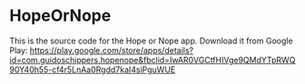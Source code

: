 # HopeOrNope

This is the source code for the Hope or Nope app. Download it from Google Play:
https://play.google.com/store/apps/details?id=com.guidoschippers.hopenope&fbclid=IwAR0VGCtfHIVge9QMdYTpRWQ90Y40h55-cf4r5LnAa0Rgdd7kaI4siPguWUE

